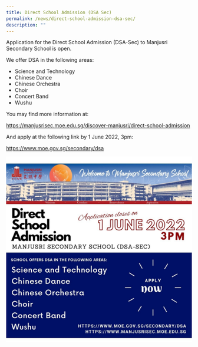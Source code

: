 ```yaml
---
title: Direct School Admission (DSA Sec)
permalink: /news/direct-school-admission-dsa-sec/
description: ""
---
```

Application for the Direct School Admission (DSA-Sec) to Manjusri Secondary School is open.  

  

We offer DSA in the following areas:

  

*   Science and Technology
*   Chinese Dance
*   Chinese Orchestra
*   Choir
*   Concert Band
*   Wushu

You may find more information at:  

<a href="/discover-manjusri/direct-school-admission/introduction-to-dsa-sec-at-manjusri/" target="_blank">https://manjusrisec.moe.edu.sg/discover-manjusri/direct-school-admission</a>  

And apply at the following link by 1 June 2022, 3pm:

<a href="https://www.moe.gov.sg/secondary/dsa" target="_blank">https://www.moe.gov.sg/secondary/dsa</a>


![](/images/News/image_6483441.jpg)